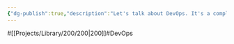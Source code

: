 ```yaml
---
{"dg-publish":true,"description":"Let's talk about DevOps. It's a complex concept with a lot of things wrapped up in it. But let's always think about it with the same goal in mind that how do we go from development to deployment faster?","permalink":"/projects/library/200/200/","dgPassFrontmatter":true,"noteIcon":"0","created":"2024-01-31T10:10:43.192+09:00","updated":"2024-04-11T00:03:00.654+09:00"}
---
```


#[[Projects/Library/200/200\|200]]#DevOps

